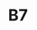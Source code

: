 ---
layout: mote
menu: false
title: B7
letter: B
description: Mote B7
permalink: /B7/
prev: B6
next: B8
---